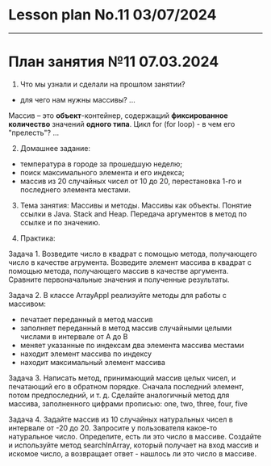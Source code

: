 # Lesson plan No.11 03/07/2024



---------------------------------

# План занятия №11 07.03.2024

1. Что мы узнали и сделали на прошлом занятии?
- для чего нам нужны массивы?
...

Массив – это **объект**-контейнер, содержащий **фиксированное количество** значений **одного типа**.
Цикл for (for loop) - в чем его "прелесть"?
...

2. Домашнее задание:
- температура в городе за прошедшую неделю;
- поиск максимального элемента и его индекса;
- массив из 20 случайных чисел от 10 до 20, перестановка 1-го и последнего элемента местами.

3. Тема занятия:
Массивы и методы.
Массивы как объекты. Понятие ссылки в Java. Stack and Heap. 
Передача аргументов в метод по ссылке и по значению.

4. Практика:

Задача 1.
Возведите число в квадрат с помощью метода, получающего число в качестве агрумента.
Возведите элемент массива в квадрат с помощью метода, получающего массив в качестве аргумента.
Сравните первоначальные значения и полученные результаты.

Задача 2. 
В классе ArrayAppl реализуйте методы для работы с массивом:
- печатает переданный в метод массив
- заполняет переданный в метод массив случайными целыми числами в интервале от А до В
- меняет указанные по индексам два элемента массива местами
- находит элемент массива по индексу
- находит максимальный элемент массива

Задача 3.
Написать метод, принимающий массив целых чисел, и печатающий его в обратном порядке.
Сначала последний элемент, потом предпоследний, и т. д.
Сделайте аналогичный метод для массива, заполненного цифрами прописью:
one, two, three, four, five

Задача 4.
Задайте массив из 10 случайных натуральных чисел в интервале от -20 до 20.
Запросите у пользователя какое-то натуральное число.
Определите, есть ли это число в массиве. Создайте и используйте метод
searchInArray, который получает на вход массив и искомое число, а возвращает
ответ - нашлось ли это число в массиве.


